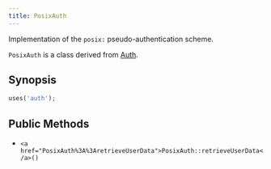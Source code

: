 ```yaml
---
title: PosixAuth
---
```


Implementation of the `posix:` pseudo-authentication scheme.

`PosixAuth` is a class derived from <a href="Auth">Auth</a>.

## Synopsis

```php
uses('auth');
```

## Public Methods

* `<a href="PosixAuth%3A%3AretrieveUserData">PosixAuth::retrieveUserData</a>()`


